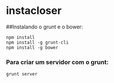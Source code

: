 instacloser
===========

##Instalando o grunt e o bower:

```shell
npm install
npm install -g grunt-cli
npm install -g bower
```

### Para criar um servidor com o grunt:

```shell
grunt server
```